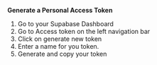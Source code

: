 __Generate a Personal Access Token__  
1. Go to your Supabase Dashboard
2. Go to Access token on the left navigation bar
3. Click on generate new token
4. Enter a name for you token.
5. Generate and copy your token
